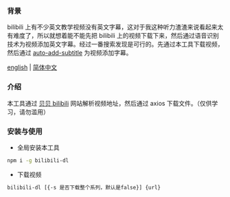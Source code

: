 ### 背景

bilibili 上有不少英文教学视频没有英文字幕，这对于我这种听力渣渣来说看起来太有难度了，所以就想着能不能先把 bilibili 上的视频下载下来，然后通过语音识别技术为视频添加英文字幕。经过一番搜索发现是可行的。先通过本工具下载视频，然后通过 [auto-add-subtitle](https://www.npmjs.com/package/auto-add-subtitle) 为视频添加字幕。

[english](./README.md) | [简体中文](./README.zh-cn.md)

### 介绍

本工具通过 [贝贝 bilibili](https://xbeibeix.com/api/bilibili/) 网站解析视频地址，然后通过 axios 下载文件。（仅供学习，请勿滥用）

### 安装与使用

- 全局安装本工具

```sh
npm i -g bilibili-dl
```

- 下载视频

```sh
bilibili-dl [{-s 是否下载整个系列，默认是false}] {url}
```
